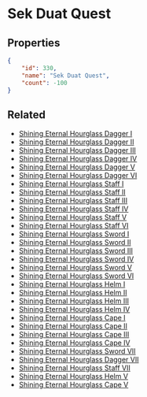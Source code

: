 # Sek Duat Quest

<no description available>

## Properties

```json
{
    "id": 330,
    "name": "Sek Duat Quest",
    "count": -100
}
```

## Related

- [Shining Eternal Hourglass Dagger I](../items/9489-shining-eternal-hourglass-dagger-i.md)
- [Shining Eternal Hourglass Dagger II](../items/9490-shining-eternal-hourglass-dagger-ii.md)
- [Shining Eternal Hourglass Dagger III](../items/9491-shining-eternal-hourglass-dagger-iii.md)
- [Shining Eternal Hourglass Dagger IV](../items/9492-shining-eternal-hourglass-dagger-iv.md)
- [Shining Eternal Hourglass Dagger V](../items/9493-shining-eternal-hourglass-dagger-v.md)
- [Shining Eternal Hourglass Dagger VI](../items/9494-shining-eternal-hourglass-dagger-vi.md)
- [Shining Eternal Hourglass Staff I](../items/9495-shining-eternal-hourglass-staff-i.md)
- [Shining Eternal Hourglass Staff II](../items/9496-shining-eternal-hourglass-staff-ii.md)
- [Shining Eternal Hourglass Staff III](../items/9497-shining-eternal-hourglass-staff-iii.md)
- [Shining Eternal Hourglass Staff IV](../items/9498-shining-eternal-hourglass-staff-iv.md)
- [Shining Eternal Hourglass Staff V](../items/9499-shining-eternal-hourglass-staff-v.md)
- [Shining Eternal Hourglass Staff VI](../items/9500-shining-eternal-hourglass-staff-vi.md)
- [Shining Eternal Hourglass Sword I](../items/9501-shining-eternal-hourglass-sword-i.md)
- [Shining Eternal Hourglass Sword II](../items/9502-shining-eternal-hourglass-sword-ii.md)
- [Shining Eternal Hourglass Sword III](../items/9503-shining-eternal-hourglass-sword-iii.md)
- [Shining Eternal Hourglass Sword IV](../items/9504-shining-eternal-hourglass-sword-iv.md)
- [Shining Eternal Hourglass Sword V](../items/9505-shining-eternal-hourglass-sword-v.md)
- [Shining Eternal Hourglass Sword VI](../items/9506-shining-eternal-hourglass-sword-vi.md)
- [Shining Eternal Hourglass Helm I](../items/9507-shining-eternal-hourglass-helm-i.md)
- [Shining Eternal Hourglass Helm II](../items/9508-shining-eternal-hourglass-helm-ii.md)
- [Shining Eternal Hourglass Helm III](../items/9509-shining-eternal-hourglass-helm-iii.md)
- [Shining Eternal Hourglass Helm IV](../items/9510-shining-eternal-hourglass-helm-iv.md)
- [Shining Eternal Hourglass Cape I](../items/9511-shining-eternal-hourglass-cape-i.md)
- [Shining Eternal Hourglass Cape II](../items/9512-shining-eternal-hourglass-cape-ii.md)
- [Shining Eternal Hourglass Cape III](../items/9513-shining-eternal-hourglass-cape-iii.md)
- [Shining Eternal Hourglass Cape IV](../items/9514-shining-eternal-hourglass-cape-iv.md)
- [Shining Eternal Hourglass Sword VII](../items/19634-shining-eternal-hourglass-sword-vii.md)
- [Shining Eternal Hourglass Dagger VII](../items/19635-shining-eternal-hourglass-dagger-vii.md)
- [Shining Eternal Hourglass Staff VII](../items/19636-shining-eternal-hourglass-staff-vii.md)
- [Shining Eternal Hourglass Helm V](../items/19637-shining-eternal-hourglass-helm-v.md)
- [Shining Eternal Hourglass Cape V](../items/19638-shining-eternal-hourglass-cape-v.md)


